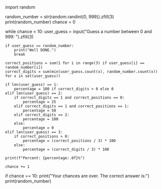 import random

random_number = str(random.randint(0, 999)).zfill(3)
print(random_number)
chance = 0

while chance < 10:
    user_guess = input("Guess a number between 0 and 999: ").zfill(3)

    if user_guess == random_number:
        print("Well DONE.")
        break

    correct_positions = sum(1 for i in range(3) if user_guess[i] == random_number[i])
    correct_digits = sum(min(user_guess.count(x), random_number.count(x)) for x in set(user_guess))

    if len(user_guess) == 1:
        percentage = 100 if correct_digits > 0 else 0
    elif len(user_guess) == 2:
        if correct_digits == 1 and correct_positions == 0:
            percentage = 25
        elif correct_digits == 1 and correct_positions == 1:
            percentage = 50
        elif correct_digits == 2:
            percentage = 100
        else:
            percentage = 0
    elif len(user_guess) == 3:
        if correct_positions > 0:
            percentage = (correct_positions / 3) * 100
        else:
            percentage = (correct_digits / 3) * 100

    print(f"Percent: {percentage:.0f}%")

    chance += 1

if chance == 10:
    print("Your chances are over. The correct answer is:")
    print(random_number)
